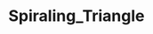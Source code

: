 # Spiraling_Triangle
  <source src="https://github.com/RishavMishraRM/Spiraling_Triangle/blob/main/git.mp4" type="video/mp4">
